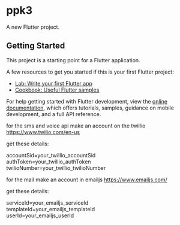 # ppk3

A new Flutter project.

## Getting Started

This project is a starting point for a Flutter application.

A few resources to get you started if this is your first Flutter project:

- [Lab: Write your first Flutter app](https://docs.flutter.dev/get-started/codelab)
- [Cookbook: Useful Flutter samples](https://docs.flutter.dev/cookbook)

For help getting started with Flutter development, view the
[online documentation](https://docs.flutter.dev/), which offers tutorials,
samples, guidance on mobile development, and a full API reference.



for the sms and voice api make an account on the twillio
https://www.twilio.com/en-us

get these details:

accountSid=your_twillio_accountSid <br>
authToken=your_twillio_authToken <br>
twilioNumber=your_twillio_twilioNumber <br>


for the mail make an account in emailjs
https://www.emailjs.com/

get these details:

serviceId=your_emailjs_serviceId <br>
templateId=your_emailjs_templateId <br>
userId=your_emailjs_userId <br>
